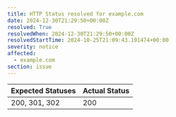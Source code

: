 ```yaml
---
title: HTTP Status resolved for example.com
date: 2024-12-30T21:29:50+00:00Z
resolved: True
resolvedWhen: 2024-12-30T21:29:50+00:00Z
resolvedStartTime: 2024-10-25T21:09:43.191474+00:00
severity: notice
affected:
  - example.com
section: issue
---
```


| Expected Statuses | Actual Status  |
|-------------------|----------------|
| 200, 301, 302 | 200 |
